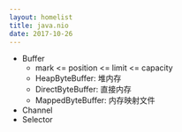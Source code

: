 ```yaml
---
layout: homelist
title: java.nio
date: 2017-10-26
---
```


* Buffer
    * mark &lt;= position &lt;= limit &lt;= capacity
    * HeapByteBuffer: 堆内存
    * DirectByteBuffer: 直接内存
    * MappedByteBuffer: 内存映射文件
* Channel
* Selector

